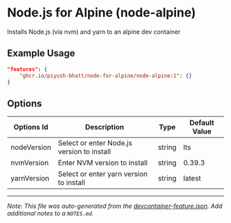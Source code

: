 
# Node.js for Alpine (node-alpine)

Installs Node.js (via nvm) and yarn to an alpine dev container

## Example Usage

```json
"features": {
    "ghcr.io/piyush-bhatt/node-for-alpine/node-alpine:1": {}
}
```

## Options

| Options Id | Description | Type | Default Value |
|-----|-----|-----|-----|
| nodeVersion | Select or enter Node.js version to install | string | lts |
| nvmVersion | Enter NVM version to install | string | 0.39.3 |
| yarnVersion | Select or enter yarn version to install | string | latest |



---

_Note: This file was auto-generated from the [devcontainer-feature.json](https://github.com/piyush-bhatt/node-for-alpine/blob/main/src/node-alpine/devcontainer-feature.json).  Add additional notes to a `NOTES.md`._
